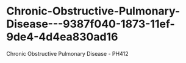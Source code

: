 # Chronic-Obstructive-Pulmonary-Disease---9387f040-1873-11ef-9de4-4d4ea830ad16
Chronic Obstructive Pulmonary Disease - PH412
